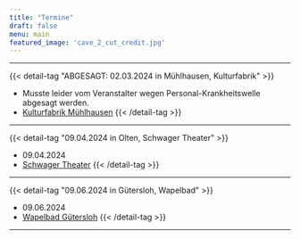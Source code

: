 ```yaml
---
title: "Termine"
draft: false
menu: main
featured_image: 'cave_2_cut_credit.jpg'
---
```


***
{{< detail-tag "ABGESAGT: 02.03.2024 in Mühlhausen, Kulturfabrik" >}}
* Musste leider vom Veranstalter wegen Personal-Krankheitswelle abgesagt werden.
* [Kulturfabrik Mühlhausen](https://kufa-mhl.de/)
{{< /detail-tag >}}
***
{{< detail-tag "09.04.2024 in Olten, Schwager Theater" >}}
* 09.04.2024
* [Schwager Theater](https://www.schwager.ch/gastspiele-2023-2024/)
{{< /detail-tag >}}
***
{{< detail-tag "09.06.2024 in Gütersloh, Wapelbad" >}}
* 09.06.2024
* [Wapelbad Gütersloh](https://www.wapelbad.de/)
{{< /detail-tag >}}
***